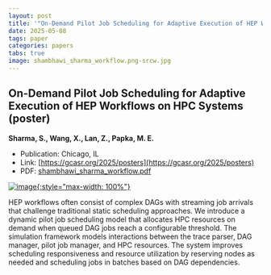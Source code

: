 ```yaml
---
layout: post
title: '"On-Demand Pilot Job Scheduling for Adaptive Execution of HEP Workflows on HPC Systems (poster)"'
date: 2025-05-08
tags: paper
categories: papers
tabs: true
image: shambhawi_sharma_workflow.png-srcw.jpg
---
```


## On-Demand Pilot Job Scheduling for Adaptive Execution of HEP Workflows on HPC Systems (poster)
**Sharma, S., Wang, X., Lan, Z., Papka, M. E.**
- Publication: Chicago, IL
- Link: [https://gcasr.org/2025/posters](https://gcasr.org/2025/posters)
- PDF: [shambhawi_sharma_workflow.pdf](/documents/shambhawi_sharma_workflow.pdf)


[![image](https://www.evl.uic.edu/output/originals/shambhawi_sharma_workflow.png-srcw.jpg){:style="max-width: 100%"}](https://www.evl.uic.edu/output/originals/shambhawi_sharma_workflow.png-srcw.jpg)

HEP workflows often consist of complex DAGs with streaming job arrivals that challenge traditional static scheduling approaches. We introduce a dynamic pilot job scheduling model that allocates HPC resources on demand when queued DAG jobs reach a configurable threshold. The simulation framework models interactions between the trace parser, DAG manager, pilot job manager, and HPC resources. The system improves scheduling responsiveness and resource utilization by reserving nodes as needed and scheduling jobs in batches based on DAG dependencies.